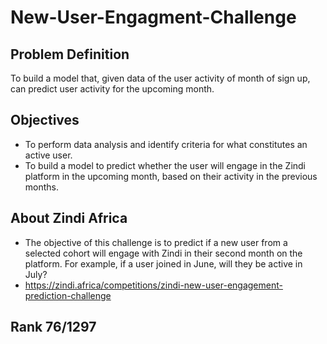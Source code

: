 # New-User-Engagment-Challenge

## Problem Definition
To build a model that, given data of the user activity of month of sign up, can predict user activity for the upcoming month.

## Objectives
* To perform data analysis and identify criteria for what constitutes an active user.
* To build a model to predict whether the user will engage in the Zindi platform in the upcoming month, based on their activity in the previous months.

## About Zindi Africa
* The objective of this challenge is to predict if a new user from a selected cohort will engage with Zindi in their second month on the platform. For example, if a user joined in June, will they be active in July?
* https://zindi.africa/competitions/zindi-new-user-engagement-prediction-challenge

## Rank 76/1297 
